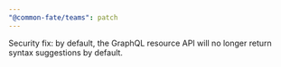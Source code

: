 ```yaml
---
"@common-fate/teams": patch
---
```


Security fix: by default, the GraphQL resource API will no longer return syntax suggestions by default.
